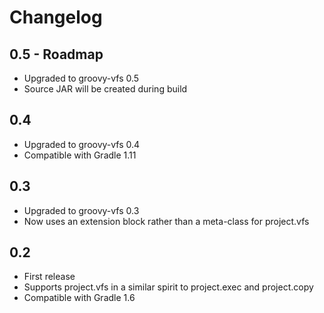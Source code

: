 Changelog
=========

0.5 - Roadmap
-------------
+ Upgraded to groovy-vfs 0.5
+ Source JAR will be created during build

0.4
---
+ Upgraded to groovy-vfs 0.4
+ Compatible with Gradle 1.11

0.3
---
+ Upgraded to groovy-vfs 0.3
+ Now uses an extension block rather than a meta-class for project.vfs

0.2
---
+ First release
+ Supports project.vfs in a similar spirit to project.exec and project.copy
+ Compatible with Gradle 1.6